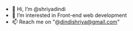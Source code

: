 - 👋 Hi, I’m @shriyadindi
- 👀 I’m interested in Front-end web development
- 📫 Reach me on "@dindishriya@gmail.com"

<!---
shriyadindi/shriyadindi is a ✨ special ✨ repository because its `README.md` (this file) appears on your GitHub profile.
You can click the Preview link to take a look at your changes.
--->
